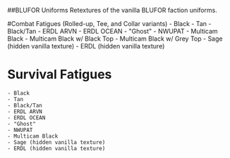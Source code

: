 ##BLUFOR Uniforms
Retextures of the vanilla BLUFOR faction uniforms.

#Combat Fatigues (Rolled-up, Tee, and Collar variants)
	- Black
	- Tan
	- Black/Tan
	- ERDL ARVN
	- ERDL OCEAN
	- "Ghost"
	- NWUPAT
	- Multicam Black
	- Multicam Black w/ Black Top
	- Multicam Black w/ Grey Top
	- Sage (hidden vanilla texture)
	- ERDL (hidden vanilla texture)
	
# Survival Fatigues
	- Black
	- Tan
	- Black/Tan
	- ERDL ARVN
	- ERDL OCEAN
	- "Ghost"
	- NWUPAT
	- Multicam Black
	- Sage (hidden vanilla texture)
	- ERDL (hidden vanilla texture)